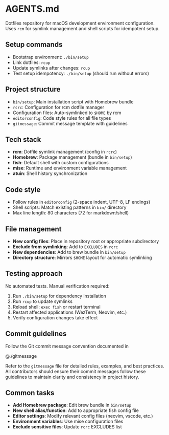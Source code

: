 # AGENTS.md

Dotfiles repository for macOS development environment configuration.
Uses `rcm` for symlink management and shell scripts for idempotent setup.

## Setup commands

- Bootstrap environment: `./bin/setup`
- Link dotfiles: `rcup`
- Update symlinks after changes: `rcup`
- Test setup idempotency: `./bin/setup` (should run without errors)

## Project structure

- `bin/setup`: Main installation script with Homebrew bundle
- `rcrc`: Configuration for rcm dotfile manager
- Configuration files: Auto-symlinked to `$HOME` by rcm
- `editorconfig`: Code style rules for all file types
- `gitmessage`: Commit message template with guidelines

## Tech stack

- **rcm**: Dotfile symlink management (config in `rcrc`)
- **Homebrew**: Package management (bundle in `bin/setup`)
- **fish**: Default shell with custom configurations
- **mise**: Runtime and environment variable management
- **atuin**: Shell history synchronization

## Code style

- Follow rules in `editorconfig` (2-space indent, UTF-8, LF endings)
- Shell scripts: Match existing patterns in `bin/` directory
- Max line length: 80 characters (72 for markdown/shell)

## File management

- **New config files**: Place in repository root or appropriate subdirectory
- **Exclude from symlinking**: Add to `EXCLUDES` in `rcrc`
- **New dependencies**: Add to brew bundle in `bin/setup`
- **Directory structure**: Mirrors `$HOME` layout for automatic symlinking

## Testing approach

No automated tests. Manual verification required:

1. Run `./bin/setup` for dependency installation
2. Run `rcup` to update symlinks
3. Reload shell: `exec fish` or restart terminal
4. Restart affected applications (WezTerm, Neovim, etc.)
5. Verify configuration changes take effect

## Commit guidelines

Follow the Git commit message convention documented in

@./gitmessage

Refer to the `gitmessage` file for detailed rules, examples, and best practices.
All contributors should ensure their commit messages follow these guidelines to
maintain clarity and consistency in project history.

## Common tasks

- **Add Homebrew package**: Edit brew bundle in `bin/setup`
- **New shell alias/function**: Add to appropriate fish config file
- **Editor settings**: Modify relevant config files (neovim, vscode, etc.)
- **Environment variables**: Use mise configuration files
- **Exclude sensitive files**: Update `rcrc` EXCLUDES list
